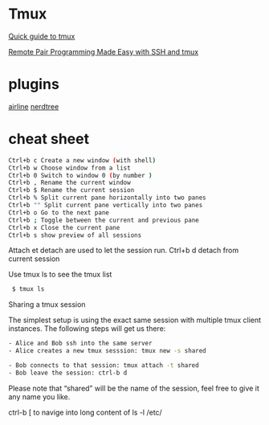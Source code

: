 # Tmux

[Quick guide to tmux](https://www.hamvocke.com/blog/a-quick-and-easy-guide-to-tmux/)

[Remote Pair Programming Made Easy with SSH and tmux](https://www.hamvocke.com/blog/remote-pair-programming-with-tmux/)

# plugins

[airline](https://github.com/vim-airline/vim-airline)
[nerdtree](https://github.com/preservim/nerdtree)

# cheat sheet

```bash
Ctrl+b c Create a new window (with shell)
Ctrl+b w Choose window from a list
Ctrl+b 0 Switch to window 0 (by number )
Ctrl+b , Rename the current window
Ctrl+b $ Rename the current session
Ctrl+b % Split current pane horizontally into two panes
Ctrl+b "" Split current pane vertically into two panes
Ctrl+b o Go to the next pane
Ctrl+b ; Toggle between the current and previous pane
Ctrl+b x Close the current pane
Ctrl+b s show preview of all sessions
```

Attach et detach are used to let the session run.
Ctrl+b d detach from current session

Use tmux ls to see the tmux list

```bash
 $ tmux ls 
```

Sharing a tmux session

The simplest setup is using the exact same session with multiple tmux client instances. The following steps will get us there:
```bash
- Alice and Bob ssh into the same server
- Alice creates a new tmux sesssion: tmux new -s shared

- Bob connects to that session: tmux attach -t shared
- Bob leave the session: ctrl-b d
```

Please note that “shared” will be the name of the session, feel free to give it any name you like.

ctrl-b [ to navige into long content of ls -l /etc/
